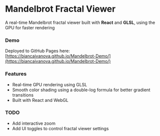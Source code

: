 # Mandelbrot Fractal Viewer

A real-time Mandelbrot fractal viewer built with **React** and **GLSL**, using the GPU for faster rendering

### Demo
Deployed to GitHub Pages here:  
[https://biancaivanova.github.io/Mandelbrot-Demo/](https://biancaivanova.github.io/Mandelbrot-Demo/)

### Features
- Real-time GPU rendering using GLSL
- Smooth color shading using a double-log formula for better gradient transitions
- Built with React and WebGL

### TODO
- Add interactive zoom
- Add UI toggles to control fractal viewer settings